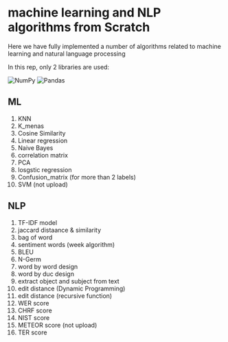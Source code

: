 # machine learning  and NLP algorithms from Scratch

Here we have fully implemented a number of algorithms related to machine learning and natural language processing

In this rep, only 2 libraries are used:

![NumPy](https://img.shields.io/badge/numpy-%23013243.svg?style=for-the-badge&logo=numpy&logoColor=white)
![Pandas](https://img.shields.io/badge/pandas-%23150458.svg?style=for-the-badge&logo=pandas&logoColor=white)

## ML

1.  KNN
2.  K_menas
3.  Cosine Similarity
4.  Linear regression
5.  Naive Bayes
6.  correlation matrix
7.  PCA
8.  losgstic regression
9.  Confusion_matrix (for more than 2 labels)
10.  SVM (not upload)

## NLP

1.  TF-IDF model
2.  jaccard distaance & similarity
3.  bag of word
4.  sentiment words (week algorithm)
5.  BLEU
6.  N-Germ 
8.  word by word design
9.  word by duc design
10. extract object and subject from text
11. edit distance (Dynamic Programming)
12. edit distance (recursive function)
13. WER score
14. CHRF score
15. NIST score
16. METEOR score (not upload)
17. TER score
